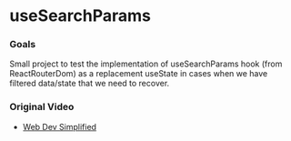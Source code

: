 # useSearchParams

### Goals

Small project to test the implementation of useSearchParams hook (from ReactRouterDom) as a replacement useState in cases when we have filtered data/state that we need to recover.

### Original Video
- [Web Dev Simplified](https://www.youtube.com/watch?v=oZZEI23Ri6E)
